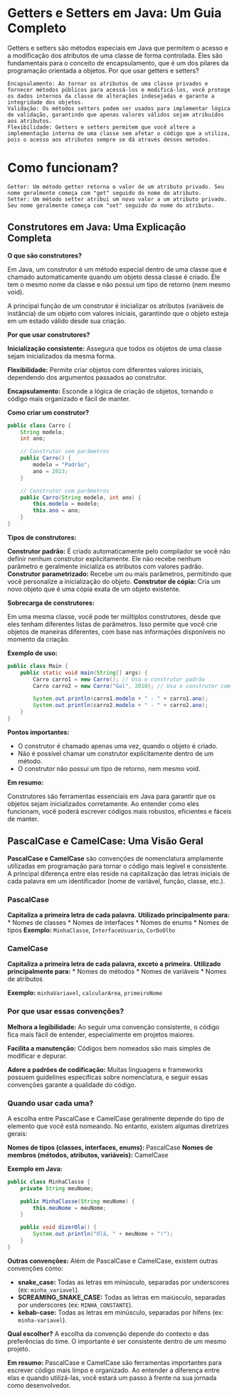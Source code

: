 # Getters e Setters em Java: Um Guia Completo

Getters e setters são métodos especiais em Java que permitem o acesso e a modificação dos atributos de uma classe de forma controlada. Eles são fundamentais para o conceito de encapsulamento, que é um dos pilares da programação orientada a objetos.
Por que usar getters e setters?

    Encapsulamento: Ao tornar os atributos de uma classe privados e fornecer métodos públicos para acessá-los e modificá-los, você protege os dados internos da classe de alterações indesejadas e garante a integridade dos objetos.
    Validação: Os métodos setters podem ser usados para implementar lógica de validação, garantindo que apenas valores válidos sejam atribuídos aos atributos.
    Flexibilidade: Getters e setters permitem que você altere a implementação interna de uma classe sem afetar o código que a utiliza, pois o acesso aos atributos sempre se dá através desses métodos.

# Como funcionam?

    Getter: Um método getter retorna o valor de um atributo privado. Seu nome geralmente começa com "get" seguido do nome do atributo.
    Setter: Um método setter atribui um novo valor a um atributo privado. Seu nome geralmente começa com "set" seguido do nome do atributo.


 ## Construtores em Java: Uma Explicação Completa

**O que são construtores?**

Em Java, um construtor é um método especial dentro de uma classe que é chamado automaticamente quando um objeto dessa classe é criado. Ele tem o mesmo nome da classe e não possui um tipo de retorno (nem mesmo void). 

A principal função de um construtor é inicializar os atributos (variáveis de instância) de um objeto com valores iniciais, garantindo que o objeto esteja em um estado válido desde sua criação.

**Por que usar construtores?**

**Inicialização consistente:** Assegura que todos os objetos de uma classe sejam inicializados da mesma forma.

**Flexibilidade:** Permite criar objetos com diferentes valores iniciais, dependendo dos argumentos passados ao construtor.

**Encapsulamento:** Esconde a lógica de criação de objetos, tornando o código mais organizado e fácil de manter.

**Como criar um construtor?**

```java
public class Carro {
    String modelo;
    int ano;

    // Construtor sem parâmetros
    public Carro() {
        modelo = "Padrão";
        ano = 2023;
    }

    // Construtor com parâmetros
    public Carro(String modelo, int ano) {
        this.modelo = modelo;
        this.ano = ano;
    }
}
```

**Tipos de construtores:**

**Construtor padrão:** É criado automaticamente pelo compilador se você não definir nenhum construtor explicitamente. Ele não recebe nenhum parâmetro e geralmente inicializa os atributos com valores padrão.
**Construtor parametrizado:** Recebe um ou mais parâmetros, permitindo que você personalize a inicialização do objeto.
**Construtor de cópia:** Cria um novo objeto que é uma cópia exata de um objeto existente.

**Sobrecarga de construtores:**

Em uma mesma classe, você pode ter múltiplos construtores, desde que eles tenham diferentes listas de parâmetros. Isso permite que você crie objetos de maneiras diferentes, com base nas informações disponíveis no momento da criação.

**Exemplo de uso:**

```java
public class Main {
    public static void main(String[] args) {
        Carro carro1 = new Carro(); // Usa o construtor padrão
        Carro carro2 = new Carro("Gol", 2010); // Usa o construtor com parâmetros

        System.out.println(carro1.modelo + " - " + carro1.ano);
        System.out.println(carro2.modelo + " - " + carro2.ano);
    }
}
```

**Pontos importantes:**

* O construtor é chamado apenas uma vez, quando o objeto é criado.
* Não é possível chamar um construtor explicitamente dentro de um método.
* O construtor não possui um tipo de retorno, nem mesmo void.

**Em resumo:**

Construtores são ferramentas essenciais em Java para garantir que os objetos sejam inicializados corretamente. Ao entender como eles funcionam, você poderá escrever códigos mais robustos, eficientes e fáceis de manter.

## PascalCase e CamelCase: Uma Visão Geral

**PascalCase e CamelCase** são convenções de nomenclatura amplamente utilizadas em programação para tornar o código mais legível e consistente. A principal diferença entre elas reside na capitalização das letras iniciais de cada palavra em um identificador (nome de variável, função, classe, etc.).

### PascalCase

**Capitaliza a primeira letra de cada palavra.**
**Utilizado principalmente para:**
    * Nomes de classes
    * Nomes de interfaces
    * Nomes de enums
    * Nomes de tipos
**Exemplo:** `MinhaClasse`, `InterfaceUsuario`, `CorDoOlho`

### CamelCase

**Capitaliza a primeira letra de cada palavra, exceto a primeira.**
**Utilizado principalmente para:**
    * Nomes de métodos
    * Nomes de variáveis
    * Nomes de atributos

**Exemplo:** `minhaVariavel`, `calcularArea`, `primeiroNome`

### Por que usar essas convenções?

**Melhora a legibilidade:** Ao seguir uma convenção consistente, o código fica mais fácil de entender, especialmente em projetos maiores.

**Facilita a manutenção:** Códigos bem nomeados são mais simples de modificar e depurar.

**Adere a padrões de codificação:** Muitas linguagens e frameworks possuem guidelines específicas sobre nomenclatura, e seguir essas convenções garante a qualidade do código.

### Quando usar cada uma?
A escolha entre PascalCase e CamelCase geralmente depende do tipo de elemento que você está nomeando. No entanto, existem algumas diretrizes gerais:

**Nomes de tipos (classes, interfaces, enums):** PascalCase
**Nomes de membros (métodos, atributos, variáveis):** CamelCase

**Exemplo em Java:**

```java
public class MinhaClasse {
    private String meuNome;

    public MinhaClasse(String meuNome) {
        this.meuNome = meuNome;
    }

    public void dizerOla() {
        System.out.println("Olá, " + meuNome + "!");
    }
}
```

**Outras convenções:**
Além de PascalCase e CamelCase, existem outras convenções como:

* **snake_case:** Todas as letras em minúsculo, separadas por underscores (ex: `minha_variavel`).
* **SCREAMING_SNAKE_CASE:** Todas as letras em maiúsculo, separadas por underscores (ex: `MINHA_CONSTANTE`).
* **kebab-case:** Todas as letras em minúsculo, separadas por hífens (ex: `minha-variavel`).

**Qual escolher?**
A escolha da convenção depende do contexto e das preferências do time. O importante é ser consistente dentro de um mesmo projeto.

**Em resumo:**
PascalCase e CamelCase são ferramentas importantes para escrever código mais limpo e organizado. Ao entender a diferença entre elas e quando utilizá-las, você estará um passo à frente na sua jornada como desenvolvedor.


